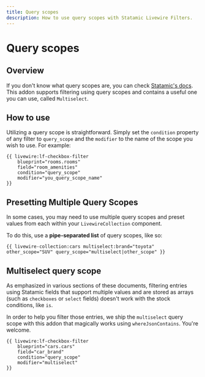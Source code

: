 ```yaml
---
title: Query scopes
description: How to use query scopes with Statamic Livewire Filters.
---
```


# Query scopes

## Overview

If you don't know what query scopes are, you can check [Statamic's docs](https://statamic.dev/extending/query-scopes-and-filters). This addon supports filtering using query scopes and contains a useful one you can use, called `Multiselect`.

## How to use

Utilizing a query scope is straightforward. Simply set the `condition` property of any filter to `query_scope` and the `modifier` to the name of the scope you wish to use. For example:

```antlers
{{ livewire:lf-checkbox-filter
    blueprint="rooms.rooms"
    field="room_amenities"
    condition="query_scope"
    modifier="you_query_scope_name"
}}
```

## Presetting Multiple Query Scopes

In some cases, you may need to use multiple query scopes and preset values from each within your `LivewireCollection` component.

To do this, use a **pipe-separated list** of query scopes, like so:

```antlers
{{ livewire-collection:cars multiselect:brand="toyota" other_scope="SUV" query_scope="multiselect|other_scope" }}
```

## Multiselect query scope

As emphasized in various sections of these documents, filtering entries using Statamic fields that support multiple values and are stored as arrays (such as `checkboxes` or `select` fields) doesn't work with the stock conditions, like `is`.

In order to help you filter those entries, we ship the `multiselect` query scope with this addon that magically works using `whereJsonContains`. You're welcome.

```antlers
{{ livewire:lf-checkbox-filter
    blueprint="cars.cars"
    field="car_brand"
    condition="query_scope"
    modifier="multiselect"
}}
``` 